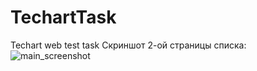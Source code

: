 # TechartTask
 Techart web test task
Скриншот 2-ой страницы списка:
![main_screenshot](https://github.com/asvec6767/Techart_Task/assets/90004068/efbfe70d-1ebf-4303-87b5-090b494c4335)
